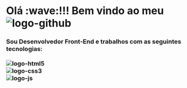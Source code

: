 <h1>Olá :wave:!!! Bem vindo ao meu <img src="https://img.shields.io/badge/GitHub-100000?style=for-the-badge&logo=github&logoColor=white" alt="logo-github"/> </>

  <h3> Sou Desenvolvedor Front-End e trabalhos com as seguintes tecnologias:</>
  <br>
  <br>
  
  <img src="https://img.shields.io/badge/HTML5-E34F26?style=for-the-badge&logo=html5&logoColor=white" alt="logo-html5"/>
  <br>
  <img src="https://img.shields.io/badge/CSS3-1572B6?style=for-the-badge&logo=css3&logoColor=white" alt="logo-css3"/>
  <br>
  <img src="https://img.shields.io/badge/JavaScript-F7DF1E?style=for-the-badge&logo=javascript&logoColor=black" alt="logo-js"/>
  
  
 
  
   
 
 
